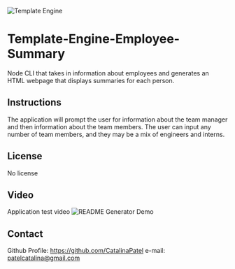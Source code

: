 ![Template Engine](https://user-images.githubusercontent.com/64928084/88794140-00e67d80-d16c-11ea-9ff7-7f7b63d282b1.png)

# Template-Engine-Employee-Summary
Node CLI that takes in information about employees and generates an HTML webpage that displays summaries for each person.

## Instructions
The application will prompt the user for information about the team manager and then information about the team members. The user can input any number of team members, and they may be a mix of engineers and interns.

## License
No license

## Video
Application test video
![README Generator Demo](videos/test.gif)

## Contact
Github Profile: https://github.com/CatalinaPatel
e-mail: patelcatalina@gmail.com

